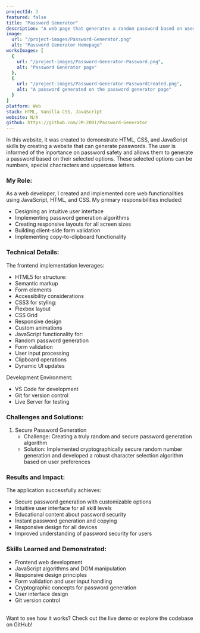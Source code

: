 ```yaml
---
projectId: 3
featured: false
title: "Password Generator"
description: "A web page that generates a random password based on user input. Users can choose the length of the password and whether or not to include numbers, special characters, and uppercase letters."
image:
  url: "/project-images/Password-Generator.png"
  alt: "Password Generator Homepage"
worksImages: [
  {
    url: "/project-images/Password-Generator-Password.png",
    alt: "Password Generator page"
  }, 
  {
    url: "/project-images/Password-Generator-PasswordCreated.png",
    alt: "A password generated on the password generator page"
  }
]
platform: Web
stack: HTML, Vanilla CSS, JavaScript
website: N/A
github: https://github.com/JM-2001/Password-Generator
---
```


In this website, it was created to demonstrate HTML, CSS, and JavaScript skills by creating a website that can generate passwords. The user is informed of the inportance on password safety and allows them to generate a password based on their selected options. These selected options can be numbers, special chacracters and uppercase letters.

### My Role:
As a web developer, I created and implemented core web functionalities using JavaScript, HTML, and CSS. My primary responsibilities included:
- Designing an intuitive user interface
- Implementing password generation algorithms
- Creating responsive layouts for all screen sizes
- Building client-side form validation
- Implementing copy-to-clipboard functionality

### Technical Details:
The frontend implementation leverages:
- HTML5 for structure:
 - Semantic markup
 - Form elements
 - Accessibility considerations
- CSS3 for styling:
 - Flexbox layout
 - CSS Grid
 - Responsive design
 - Custom animations
- JavaScript functionality for:
 - Random password generation
 - Form validation
 - User input processing
 - Clipboard operations
 - Dynamic UI updates

Development Environment:
- VS Code for development
- Git for version control
- Live Server for testing

<div class="md-chall-div">

### Challenges and Solutions:

<ol>
 <li>
   Secure Password Generation
   <ul>
     <li>Challenge: Creating a truly random and secure password generation algorithm</li>
     <li>Solution: Implemented cryptographically secure random number generation and developed a robust character selection algorithm based on user preferences</li>
   </ul>
 </li>
</ol>

</div>

### Results and Impact:
The application successfully achieves:
- Secure password generation with customizable options
- Intuitive user interface for all skill levels
- Educational content about password security
- Instant password generation and copying
- Responsive design for all devices
- Improved understanding of password security for users

### Skills Learned and Demonstrated:
- Frontend web development
- JavaScript algorithms and DOM manipulation
- Responsive design principles
- Form validation and user input handling
- Cryptographic concepts for password generation
- User interface design
- Git version control

<br>
Want to see how it works? Check out the live demo or explore the codebase on GitHub!
